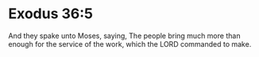 # Exodus 36:5

And they spake unto Moses, saying, The people bring much more than enough for the service of the work, which the LORD commanded to make.